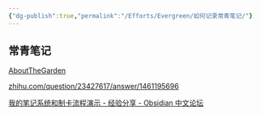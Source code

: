 ```yaml
---
{"dg-publish":true,"permalink":"/Efforts/Evergreen/如何记录常青笔记/"}
---
```



## 常青笔记

[AboutTheGarden](https://garden.oldwinter.top/)

[zhihu.com/question/23427617/answer/1461195696](https://www.zhihu.com/question/23427617/answer/1461195696)

[我的笔记系统和制卡流程演示 - 经验分享 - Obsidian 中文论坛](https://forum-zh.obsidian.md/t/topic/386)
